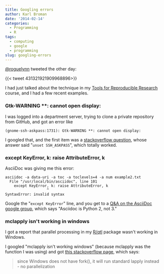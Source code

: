 ```yaml
---
title: Googling errors
author: Karl Broman
date: '2014-02-14'
categories:
  - Programming
  - R
tags:
  - computing
  - google
  - programming
slug: googling-errors
---
```


[@roguelynn](https://twitter.com/roguelynn) tweeted the other day:

{{< tweet 431321921909968896>}}

I had just talked about the technique in my [Tools for Reproducible Research](https://kbroman.github.io/Tools4RR/) course, and I had a few recent examples.

### Gtk-WARNING **: cannot open display:

I was logged into a department server, trying to clone a private repository from GitHub, and got an error like

    (gnome-ssh-askpass:1731): Gtk-WARNING **: cannot open display:

I googled that, and the first item was a [stackoverflow question](https://stackoverflow.com/questions/16077971/git-push-produces-gtk-warning), whose answer said "`unset SSH_ASKPASS`", which totally worked.

### except KeyError, k: raise AttributeError, k

AsciiDoc was giving me this error:

    asciidoc -a data-uri -a toc -a toclevels=4 -a num example2.txt
      File "/usr/local/bin/asciidoc", line 101
        except KeyError, k: raise AttributeError, k
                       ^
    SyntaxError: invalid syntax

Google the "`except KeyError`" line, and you get to a [Q&A on the AsciiDoc google group](https://groups.google.com/forum/#!topic/asciidoc/7ICtOReZJ74), which says "Asciidoc is Python 2, not 3."

### mclapply isn't working in windows

I got a report that parallel processing in my [R/qtl](https://rqtl.org) package wasn't working in Windows.

I googled "mclapply isn't working windows" (because mclapply was the function I was using) and got [this stackoverflow page](https://stackoverflow.com/questions/17196261/understanding-the-differences-between-mclapply-and-parlapply-in-r), which says:

<blockquote>since Windows does not have fork(), it will run standard lapply instead - no parallelization</blockquote>
